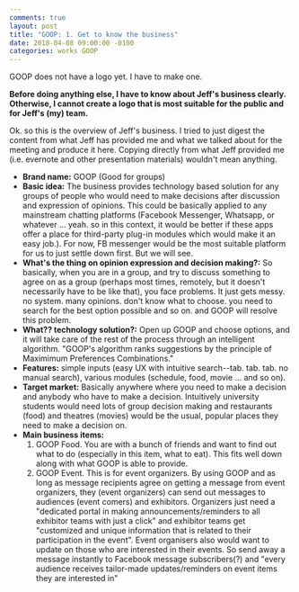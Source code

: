 ```yaml
---
comments: true
layout: post
title: "GOOP: 1. Get to know the business"
date: 2018-04-08 09:00:00 -0100
categories: works GOOP
---
```


GOOP does not have a logo yet. I have to make one. 

**Before doing anything else, I have to know about Jeff's business clearly. Otherwise, I cannot create a logo that is most suitable for the public and for Jeff's (my) team.**

Ok. so this is the overview of Jeff's business. I tried to just digest the content from what Jeff has provided me and what we talked about for the meeting and produce it here. Copying directly from what Jeff provided me (i.e. evernote and other presentation materials) wouldn't mean anything.

* **Brand name:** GOOP (Good for groups)
* **Basic idea:** The business provides technology based solution for any groups of people who would need to make decisions after discussion and expression of opinions. This could be basically applied to any mainstream chatting platforms (Facebook Messenger, Whatsapp, or whatever ... yeah. so in this context, it would be better if these apps offer a place for third-party plug-in modules which would make it an easy job.). For now, FB messenger would be the most suitable platform for us to just settle down first. But we will see. 
* **What's the thing on opinion expression and decision making?:** So basically, when you are in a group, and try to discuss something to agree on as a group (perhaps most times, remotely, but it doesn't necessarily have to be like that), you face problems. It just gets messy. no system. many opinions. don't know what to choose. you need to search for the best option possible and so on. and GOOP will resolve this problem.
* **What?? technology solution?:** Open up GOOP and choose options, and it will take care of the rest of the process through an intelligent algorithm. "GOOP's algorithm ranks suggestions by the principle of Maximimum Preferences Combinations."
* **Features:** simple inputs (easy UX with intuitive search--tab. tab. tab. no manual search), various modules (schedule, food, movie ... and so on). 
* **Target market:** Basically anywhere where you need to make a decision and anybody who have to make a decision. Intuitively university students would need lots of group decision making and restaurants (food) and theatres (movies) would be the usual, popular places they need to make a decision on.
* **Main business items:**
    1. GOOP Food. You are with a bunch of friends and want to find out what to do (especially in this item, what to eat). This fits well down along with what GOOP is able to provide. 
    2. GOOP Event. This is for event organizers. By using GOOP and as long as message recipients agree on getting a message from event organizers, they (event organizers) can send out messages to audiences (event comers) and exhibitors. Organizers just need a "dedicated portal in making announcements/reminders to all exhibitor teams with just a click" and exhibitor teams get "customized and unique information that is related to their participation in the event". Event organisers also would want to update on those who are interested in their events. So send away a message instantly to Facebook message subscribers(?) and "every audience receives tailor-made updates/reminders on event items they are interested in"